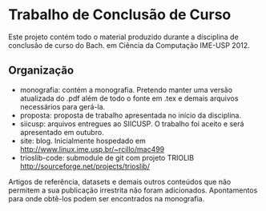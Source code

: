 # Trabalho de Conclusão de Curso

Este projeto contém todo o material produzido durante a disciplina de conclusão de curso do Bach. em Ciência da Computação IME-USP 2012.

## Organização

* monografia: contém a monografia. Pretendo manter uma versão atualizada do .pdf além de todo o fonte em .tex e demais arquivos necessários para gerá-la.
* proposta: proposta de trabalho apresentada no início da disciplina.
* siicusp: arquivos entregues ao SIICUSP. O trabalho foi aceito e será apresentado em outubro.
* site: blog. Inicialmente hospedado em http://www.linux.ime.usp.br/~rcillo/mac499
* trioslib-code: submodule de git com projeto TRIOLIB http://sourceforge.net/projects/trioslib/

Artigos de referência, datasets e demais outros conteúdos que não permitem a sua publicação irrestrita não foram adicionados. Apontamentos para onde obtê-los podem ser encontrados na monografia.